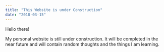 ```yaml
---
title: "This Website is under Construction"
date: "2018-03-15"
---
```


Hello there!

My personal website is still under construction. It will be completed in the near future and will contain random thoughts and the things I am learning.


